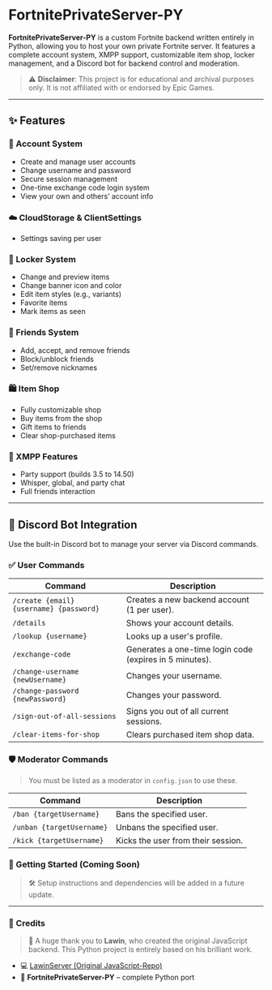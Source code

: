 # FortnitePrivateServer-PY

**FortnitePrivateServer-PY** is a custom Fortnite backend written entirely in Python, allowing you to host your own private Fortnite server. It features a complete account system, XMPP support, customizable item shop, locker management, and a Discord bot for backend control and moderation.

> ⚠️ **Disclaimer**: This project is for educational and archival purposes only. It is not affiliated with or endorsed by Epic Games.

---

## ✨ Features

### 🧠 Account System
- Create and manage user accounts
- Change username and password
- Secure session management
- One-time exchange code login system
- View your own and others’ account info

### ☁️ CloudStorage & ClientSettings
- Settings saving per user

### 🎒 Locker System
- Change and preview items
- Change banner icon and color
- Edit item styles (e.g., variants)
- Favorite items
- Mark items as seen

### 👥 Friends System
- Add, accept, and remove friends
- Block/unblock friends
- Set/remove nicknames

### 🛍️ Item Shop
- Fully customizable shop
- Buy items from the shop
- Gift items to friends
- Clear shop-purchased items

### 💬 XMPP Features
- Party support (builds 3.5 to 14.50)
- Whisper, global, and party chat
- Full friends interaction

---

## 🤖 Discord Bot Integration

Use the built-in Discord bot to manage your server via Discord commands.

### ✅ User Commands
| Command | Description |
|--------|-------------|
| `/create {email} {username} {password}` | Creates a new backend account (1 per user). |
| `/details` | Shows your account details. |
| `/lookup {username}` | Looks up a user's profile. |
| `/exchange-code` | Generates a one-time login code (expires in 5 minutes). |
| `/change-username {newUsername}` | Changes your username. |
| `/change-password {newPassword}` | Changes your password. |
| `/sign-out-of-all-sessions` | Signs you out of all current sessions. |
| `/clear-items-for-shop` | Clears purchased item shop data. |

### 🛡️ Moderator Commands
> You must be listed as a moderator in `config.json` to use these.

| Command | Description |
|--------|-------------|
| `/ban {targetUsername}` | Bans the specified user. |
| `/unban {targetUsername}` | Unbans the specified user. |
| `/kick {targetUsername}` | Kicks the user from their session. |




### 🚀 Getting Started (Coming Soon)

> 🛠️ Setup instructions and dependencies will be added in a future update.

---

### 🙏 Credits

> 🙌 A huge thank you to **Lawin**, who created the original JavaScript backend.
> This Python project is entirely based on his brilliant work.

- 💻 [LawinServer (Original JavaScript-Repo)]([https://github.com/LawinServer](https://github.com/Lawin0129/LawinServerV2/))  
- 🐍 **FortnitePrivateServer-PY** – complete Python port
